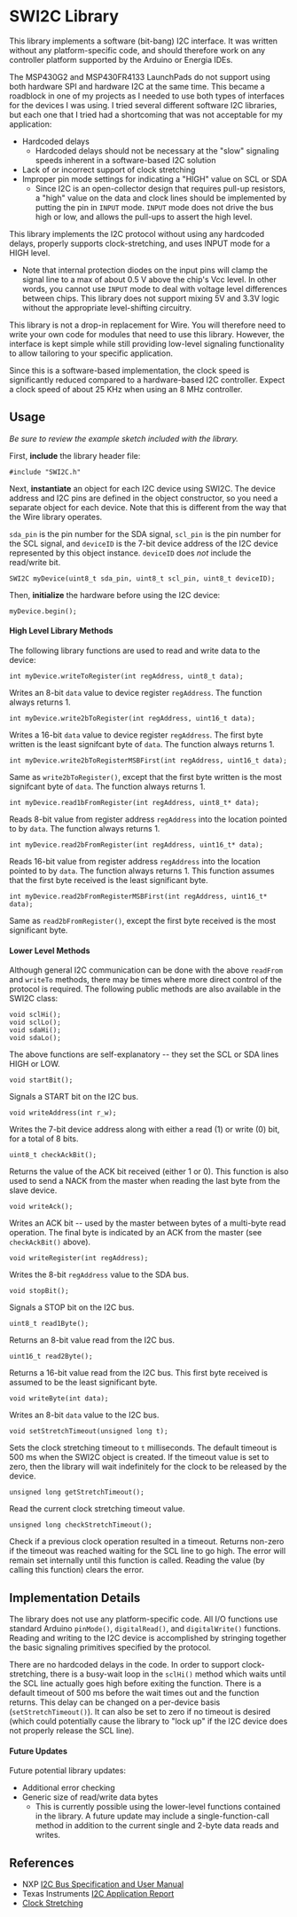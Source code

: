 SWI2C Library
====================

This library implements a software (bit-bang) I2C interface. It was written without any platform-specific code, and should therefore work on any controller platform supported by the Arduino or Energia IDEs.

The MSP430G2 and MSP430FR4133 LaunchPads do not support using both hardware SPI and hardware I2C at the same time. This became a roadblock in one of my projects as I needed to use both types of interfaces for the devices I was using. I tried several different software I2C libraries, but each one that I tried had a shortcoming that was not acceptable for my application:
-  Hardcoded delays
   - Hardcoded delays should not be necessary at the "slow" signaling speeds inherent in a software-based I2C solution
- Lack of or incorrect support of clock stretching
- Improper pin mode settings for indicating a "HIGH" value on SCL or SDA
  - Since I2C is an open-collector design that requires pull-up resistors, a "high" value on the data and clock lines should be implemented by putting the pin in `INPUT` mode. `INPUT` mode does not drive the bus high or low,  and allows the pull-ups to assert the high level.

This library implements the I2C protocol without using any hardcoded delays, properly supports clock-stretching, and uses INPUT mode for a HIGH level.
  - Note that internal protection diodes on the input pins will clamp the signal line to a max of about 0.5 V above the chip's Vcc level. In other words, you cannot use `INPUT` mode to deal with voltage level differences between chips. This library does not support mixing 5V and 3.3V logic without the appropriate level-shifting circuitry.

This library is not a drop-in replacement for Wire. You will therefore need to write your own code for modules that need to use this library. However, the interface is kept simple while still providing low-level signaling functionality to allow tailoring to your specific application.

Since this is a software-based implementation, the clock speed is significantly reduced compared to a hardware-based I2C controller. Expect a clock speed of about 25 KHz when using an 8 MHz controller.

Usage
-----

_Be sure to review the example sketch included with the library._

First, **include** the library header file:

    #include "SWI2C.h"

Next, **instantiate** an object for each I2C device using SWI2C. The device address and I2C pins are defined in the object constructor, so you need a separate object for each device. Note that this is different from the way that the Wire library operates.

`sda_pin` is the pin number for the SDA signal, `scl_pin` is the pin number for the SCL signal, and `deviceID` is the 7-bit device address of the I2C device represented by this object instance. `deviceID` does *not* include the read/write bit.

    SWI2C myDevice(uint8_t sda_pin, uint8_t scl_pin, uint8_t deviceID);

Then, **initialize** the hardware before using the I2C device:

    myDevice.begin();

#### High Level Library Methods ####

The following library functions are used to read and write data to the device:

    int myDevice.writeToRegister(int regAddress, uint8_t data);

Writes an 8-bit `data` value to device register `regAddress`. The function always returns 1.

    int myDevice.write2bToRegister(int regAddress, uint16_t data);

Writes a 16-bit `data` value to device register `regAddress`. The first byte written is the least signifcant byte of `data`. The function always returns 1.

    int myDevice.write2bToRegisterMSBFirst(int regAddress, uint16_t data);

Same as `write2bToRegister()`, except that the first byte written is the most signifcant byte of `data`. The function always returns 1.

    int myDevice.read1bFromRegister(int regAddress, uint8_t* data);

Reads 8-bit value from register address `regAddress` into the location pointed to by `data`. The function always returns 1.

    int myDevice.read2bFromRegister(int regAddress, uint16_t* data);

Reads 16-bit value from register address `regAddress` into the location pointed to by `data`. The function always returns 1. This function assumes that the first byte received is the least significant byte.

    int myDevice.read2bFromRegisterMSBFirst(int regAddress, uint16_t* data);

Same as `read2bFromRegister()`, except the first byte received is the most significant byte.

#### Lower Level Methods ####

Although general I2C communication can be done with the above `readFrom` and `writeTo` methods, there may be times where more direct control of the protocol is required. The following public methods are also available in the SWI2C class:

    void sclHi();
    void sclLo();
    void sdaHi();
    void sdaLo();

The above functions are self-explanatory -- they set the SCL or SDA lines HIGH or LOW.

    void startBit();
Signals a START bit on the I2C bus.

    void writeAddress(int r_w);
Writes the 7-bit device address along with either a read (1) or write (0) bit, for a total of 8 bits.

    uint8_t checkAckBit();
Returns the value of the ACK bit received (either 1 or 0). This function is also used to send a NACK from the master when reading the last byte from the slave device.

    void writeAck();
Writes an ACK bit -- used by the master between bytes of a multi-byte read operation. The final byte is indicated by an ACK from the master (see `checkAckBit()` above).

    void writeRegister(int regAddress);
Writes the 8-bit `regAddress` value to the SDA bus.

    void stopBit();
Signals a STOP bit on the I2C bus.

    uint8_t read1Byte();
Returns an 8-bit value read from the I2C bus.

    uint16_t read2Byte();
Returns a 16-bit value read from the I2C bus. This first byte received is assumed to be the least significant byte.

    void writeByte(int data);
Writes an 8-bit `data` value to the I2C bus.

    void setStretchTimeout(unsigned long t);
Sets the clock stretching timeout to `t` milliseconds. The default timeout is 500 ms when the SWI2C object is created. If the timeout value is set to zero, then the library will wait indefinitely for the clock to be released by the device.

    unsigned long getStretchTimeout();
Read the current clock stretching timeout value.

    unsigned long checkStretchTimeout();
Check if a previous clock operation resulted in a timeout. Returns non-zero if the timeout was reached waiting for the SCL line to go high. The error will remain set internally until this function is called. Reading the value (by calling this function) clears the error.

Implementation Details
----------------------

The library does not use any platform-specific code. All I/O functions use standard Arduino `pinMode()`, `digitalRead()`, and `digitalWrite()` functions. Reading and writing to the I2C device is accomplished by stringing together the basic signaling primitives specified by the protocol.

There are no hardcoded delays in the code. In order to support clock-stretching, there is a busy-wait loop in the `sclHi()` method which waits until the SCL line actually goes high before exiting the function. There is a default timeout of 500 ms before the wait times out and the function returns. This delay can be changed on a per-device basis (`setStretchTimeout()`). It can also be set to zero if no timeout is desired (which could potentially cause the library to "lock up" if the I2C device does not properly release the SCL line).

#### Future Updates ####

Future potential library updates:
- Additional error checking
- Generic size of read/write data bytes
  - This is currently possible using the lower-level functions contained in the library. A future update may include a single-function-call method in addition to the current single and 2-byte data reads and writes.


References
---------------------

+ NXP [I2C Bus Specification and User Manual](https://www.nxp.com/docs/en/user-guide/UM10204.pdf)
+ Texas Instruments [I2C Application Report](http://www.ti.com/lit/an/slva704/slva704.pdf)
+ [Clock Stretching](https://www.i2c-bus.org/clock-stretching/)
